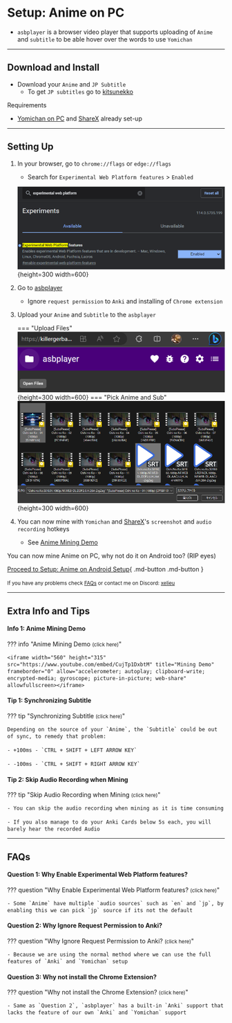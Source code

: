# Setup: Anime on PC

- `asbplayer` is a browser video player that supports uploading of `Anime` and `subtitle` to be able hover over the words to use `Yomichan`

---

## Download and Install

- Download your `Anime` and `JP Subtitle`
    - To get `JP subtitles` go to [kitsunekko](https://kitsunekko.net/dirlist.php?dir=subtitles%2Fjapanese%2F)

Requirements

- [Yomichan on PC](https://xelieu.github.io/jp-lazy-guide/setupYomichanOnPC/) and [ShareX](https://xelieu.github.io/jp-lazy-guide/setupShareX/) already set-up

---

## Setting Up

1. In your browser, go to `chrome://flags` or `edge://flags`
    - Search for `Experimental Web Platform features` > `Enabled`

    ![Enable Experimental Web Platform PC](../img/enable-experimental-web-platform.png){height=300 width=600}

2. Go to [asbplayer](https://killergerbah.github.io/asbplayer/)
    - Ignore `request permission` to `Anki` and installing of `Chrome extension`

3. Upload your `Anime` and `Subtitle` to the `asbplayer`

    === "Upload Files"
        ![Pick Anime PC](../img/pick-anime-pc.png){height=300 width=600}
    === "Pick Anime and Sub"
        ![Pick Anime & Subtitle PC](../img/pick-anime-sub.png){height=300 width=600}

4. You can now mine with `Yomichan` and [ShareX](https://xelieu.github.io/jp-lazy-guide/setupShareX/)'s `screenshot` and `audio recording` hotkeys
    - See [Anime Mining Demo](https://xelieu.github.io/jp-lazy-guide/setupAnimeOnPC/#info-1-anime-mining-demo)


You can now mine Anime on PC, why not do it on Android too? (RIP eyes)

[Proceed to Setup: Anime on Android Setup](setupAnimeOnAndroid.md){ .md-button .md-button }

<small>If you have any problems check [FAQs](https://xelieu.github.io/jp-lazy-guide/setupAnimeOnPC/#faqs) or contact me on Discord: [xelieu](https://www.discordapp.com/users/719459399168426054)</small>

---

## Extra Info and Tips

#### Info 1: Anime Mining Demo

??? info "Anime Mining Demo <small>(click here)</small>"

    <iframe width="560" height="315" src="https://www.youtube.com/embed/CujTp1DxbtM" title="Mining Demo" frameborder="0" allow="accelerometer; autoplay; clipboard-write; encrypted-media; gyroscope; picture-in-picture; web-share" allowfullscreen></iframe>

#### Tip 1: Synchronizing Subtitle

??? tip "Synchronizing Subtitle <small>(click here)</small>"

    Depending on the source of your `Anime`, the `Subtitle` could be out of sync, to remedy that problem:

    - +100ms - `CTRL + SHIFT + LEFT ARROW KEY`

    - -100ms - `CTRL + SHIFT + RIGHT ARROW KEY`

#### Tip 2: Skip Audio Recording when Mining

??? tip "Skip Audio Recording when Mining <small>(click here)</small>"

    - You can skip the audio recording when mining as it is time consuming

    - If you also manage to do your Anki Cards below 5s each, you will barely hear the recorded Audio

---

## FAQs

#### Question 1: Why Enable Experimental Web Platform features?

??? question "Why Enable Experimental Web Platform features? <small>(click here)</small>"

    - Some `Anime` have multiple `audio sources` such as `en` and `jp`, by enabling this we can pick `jp` source if its not the default

#### Question 2: Why Ignore Request Permission to Anki?

??? question "Why Ignore Request Permission to Anki? <small>(click here)</small>"

    - Because we are using the normal method where we can use the full features of `Anki` and `Yomichan` setup

#### Question 3: Why not install the Chrome Extension?

??? question "Why not install the Chrome Extension? <small>(click here)</small>"

    - Same as `Question 2`, `asbplayer` has a built-in `Anki` support that lacks the feature of our own `Anki` and `Yomichan` support